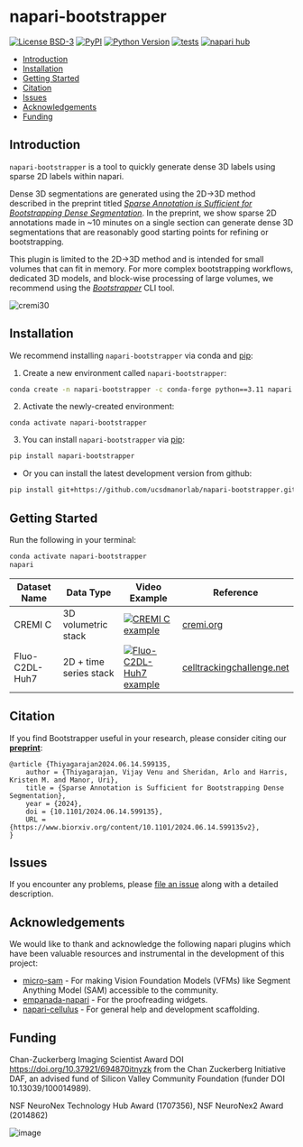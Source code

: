 # napari-bootstrapper

[![License BSD-3](https://img.shields.io/pypi/l/napari-bootstrapper.svg?color=green)](https://github.com/ucsdmanorlab/napari-bootstrapper/raw/main/LICENSE)
[![PyPI](https://img.shields.io/pypi/v/napari-bootstrapper.svg?color=green)](https://pypi.org/project/napari-bootstrapper)
[![Python Version](https://img.shields.io/pypi/pyversions/napari-bootstrapper.svg?color=green)](https://python.org)
[![tests](https://github.com/ucsdmanorlab/napari-bootstrapper/workflows/tests/badge.svg)](https://github.com/ucsdmanorlab/napari-bootstrapper/actions)
[![napari hub](https://img.shields.io/endpoint?url=https://api.napari-hub.org/shields/napari-bootstrapper)](https://napari-hub.org/plugins/napari-bootstrapper)

- [Introduction](#introduction)
- [Installation](#installation)
- [Getting Started](#getting-started)
- [Citation](#citation)
- [Issues](#issues)
- [Acknowledgements](#acknowledgements)
- [Funding](#funding)

## Introduction

`napari-bootstrapper` is a tool to quickly generate dense 3D labels using sparse 2D labels within napari.

Dense 3D segmentations are generated using the 2D->3D method described in the preprint titled [_Sparse Annotation is Sufficient for Bootstrapping Dense Segmentation_](https://www.biorxiv.org/content/10.1101/2024.06.14.599135v2). In the preprint, we show sparse 2D annotations made in ~10 minutes on a single section can generate dense 3D segmentations that are reasonably good starting points for refining or bootstrapping.

This plugin is limited to the 2D->3D method and is intended for small volumes that can fit in memory. For more complex bootstrapping workflows, dedicated 3D models, and block-wise processing of large volumes, we recommend using the [_Bootstrapper_](https://github.com/ucsdmanorlab/bootstrapper) CLI tool.

![cremi30](https://github.com/user-attachments/assets/db0e9ef7-0826-4184-9f00-8203e7bf48ec)

## Installation

We recommend installing `napari-bootstrapper` via conda and [pip]:

1. Create a new environment called `napari-bootstrapper`:

```bash
conda create -n napari-bootstrapper -c conda-forge python==3.11 napari pyqt
```

2. Activate the newly-created environment:

```
conda activate napari-bootstrapper
```

3. You can install `napari-bootstrapper` via [pip]:

```bash
pip install napari-bootstrapper
```
   - Or you can install the latest development version from github:

```bash
pip install git+https://github.com/ucsdmanorlab/napari-bootstrapper.git
```


## Getting Started
Run the following in your terminal:
```bash
conda activate napari-bootstrapper
napari
```

| Dataset Name | Data Type | Video Example | Reference |
|--------------|-----------|---------------|-----------|
| CREMI C | 3D volumetric stack | [![CREMI C example](https://img.youtube.com/vi/n0KkhZ-oBTs/0.jpg)](https://www.youtube.com/watch?v=n0KkhZ-oBTs) | [cremi.org](https://cremi.org) |
| Fluo-C2DL-Huh7 | 2D + time series stack | [![Fluo-C2DL-Huh7 example](https://img.youtube.com/vi/vThjwJR_RNg/0.jpg)](https://www.youtube.com/watch?v=vThjwJR_RNg) | [celltrackingchallenge.net](https://celltrackingchallenge.net/) |

## Citation

If you find Bootstrapper useful in your research, please consider citing our **[preprint](https://www.biorxiv.org/content/10.1101/2024.06.14.599135v1)**:
```
@article {Thiyagarajan2024.06.14.599135,
	author = {Thiyagarajan, Vijay Venu and Sheridan, Arlo and Harris, Kristen M. and Manor, Uri},
	title = {Sparse Annotation is Sufficient for Bootstrapping Dense Segmentation},
	year = {2024},
	doi = {10.1101/2024.06.14.599135},
	URL = {https://www.biorxiv.org/content/10.1101/2024.06.14.599135v2},
}
```


## Issues

If you encounter any problems, please [file an issue](https://github.com/ucsdmanorlab/napari-bootstrapper/issues) along with a detailed description.

[napari]: https://github.com/napari/napari
[copier]: https://copier.readthedocs.io/en/stable/
[@napari]: https://github.com/napari
[MIT]: http://opensource.org/licenses/MIT
[BSD-3]: http://opensource.org/licenses/BSD-3-Clause
[GNU GPL v3.0]: http://www.gnu.org/licenses/gpl-3.0.txt
[GNU LGPL v3.0]: http://www.gnu.org/licenses/lgpl-3.0.txt
[Apache Software License 2.0]: http://www.apache.org/licenses/LICENSE-2.0
[Mozilla Public License 2.0]: https://www.mozilla.org/media/MPL/2.0/index.txt
[napari-plugin-template]: https://github.com/napari/napari-plugin-template

[napari]: https://github.com/napari/napari
[tox]: https://tox.readthedocs.io/en/latest/
[pip]: https://pypi.org/project/pip/
[PyPI]: https://pypi.org/



## Acknowledgements
We would like to thank and acknowledge the following napari plugins which have been valuable resources and instrumental in the development of this project:

- [micro-sam](https://github.com/computational-cell-analytics/micro-sam) - For making Vision Foundation Models (VFMs) like Segment Anything Model (SAM) accessible to the community.
- [empanada-napari](https://github.com/volume-em/empanada-napari) - For the proofreading widgets.
- [napari-cellulus](https://github.com/funkelab/napari-cellulus) - For general help and development scaffolding.


## Funding
Chan-Zuckerberg Imaging Scientist Award DOI https://doi.org/10.37921/694870itnyzk from the Chan Zuckerberg Initiative DAF, an advised fund of Silicon Valley Community Foundation (funder DOI 10.13039/100014989).

NSF NeuroNex Technology Hub Award (1707356), NSF NeuroNex2 Award (2014862)

![image](https://github.com/ucsdmanorlab/bootstrapper/assets/64760651/4b4a6029-e1ba-42bb-ab8b-d9357cc46239)
